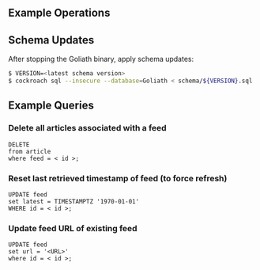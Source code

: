 ## Example Operations

## Schema Updates

After stopping the Goliath binary, apply schema updates:

```bash
$ VERSION=<latest schema version>
$ cockroach sql --insecure --database=Goliath < schema/${VERSION}.sql
```

## Example Queries

### Delete all articles associated with a feed

```cockroach
DELETE
from article
where feed = < id >;
```

### Reset last retrieved timestamp of feed (to force refresh)

```cockroach
UPDATE feed
set latest = TIMESTAMPTZ '1970-01-01'
WHERE id = < id >;
```

### Update feed URL of existing feed

```cockroach
UPDATE feed
set url = '<URL>'
where id = < id >;
```
